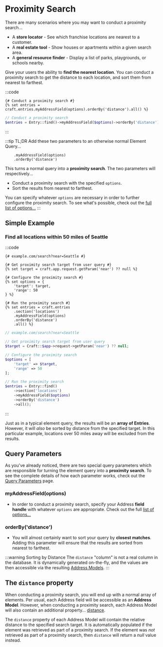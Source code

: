 # Proximity Search

There are many scenarios where you may want to conduct a proximity search...

 - A **store locator** - See which franchise locations are nearest to a customer.
 - A **real estate tool** - Show houses or apartments within a given search area.
 - A **general resource finder** - Display a list of parks, playgrounds, or schools nearby.

Give your users the ability to **find the nearest location**. You can conduct a proximity search to get the distance to each location, and sort them from nearest to farthest.

:::code
```twig
{# Conduct a proximity search #}
{% set entries = craft.entries.myAddressField(options).orderBy('distance').all() %}
```
```php
// Conduct a proximity search
$entries = Entry::find()->myAddressField($options)->orderBy('distance')->all();
```
:::

:::tip TL;DR
Add these two parameters to an otherwise normal Element Query...

```twig
    .myAddressField(options)
    .orderBy('distance')
```

This turns a normal query into a **proximity search**. The two parameters will respectively...

 - Conduct a proximity search with the specified `options`.
 - Sort the results from nearest to farthest.
 
You can specify whatever  `options` are necessary in order to further configure the proximity search. To see what's possible, check out the [full list of options...](/proximity-search/options/)
:::

## Simple Example

### Find all locations within 50 miles of Seattle

:::code
```twig
{# example.com/search?near=Seattle #}

{# Get proximity search target from user query #}
{% set target = craft.app.request.getParam('near') ?? null %}

{# Configure the proximity search #}
{% set options = {
    'target': target,
    'range': 50
} %}

{# Run the proximity search #}
{% set entries = craft.entries
    .section('locations')
    .myAddressField(options)
    .orderBy('distance')
    .all() %}
```
```php
// example.com/search?near=Seattle

// Get proximity search target from user query
$target = Craft::$app->request->getParam('near') ?? null;

// Configure the proximity search
$options = [
    'target' => $target,
    'range' => 50
];

// Run the proximity search
$entries = Entry::find()
    ->section('locations')
    ->myAddressField($options)
    ->orderBy('distance')
    ->all();
```
:::

Just as in a typical element query, the results will be an **array of Entries**. However, it will _also_ be sorted by distance from the specified target. In this particular example, locations over 50 miles away will be excluded from the results. 

## Query Parameters

As you've already noticed, there are two special query parameters which are responsible for turning the element query into a **proximity search**. To see the complete details of how each parameter works, check out the [Query Parameters](/proximity-search/query-parameters/) page.

### myAddressField(options)

 - In order to conduct a proximity search, specify your Address **field handle** with whatever `options` are appropriate. Check out the full [list of options...](/proximity-search/options/)

### orderBy('distance')

 - You will almost certainly want to sort your query by **closest matches**. Adding this parameter will ensure that the results are sorted from nearest to farthest.

:::warning Sorting by Distance
The `distance` "column" is not a real column in the database. It is dynamically generated on-the-fly, and the values are then accessible via the resulting [Address Models](/models/address-model).
:::

## The `distance` property

When conducting a proximity search, you will end up with a normal array of elements. Per usual, each Address field will be accessible as an **Address Model**. However, when conducting a proximity search, each Address Model will also contain an additional property... [distance](/models/address-model/#distance).

The `distance` property of each Address Model will contain the relative distance to the specified search target. It is automatically populated if the element was retrieved as part of a proximity search. If the element was _not_ retrieved as part of a proximity search, then `distance` will return a _null_ value instead.
